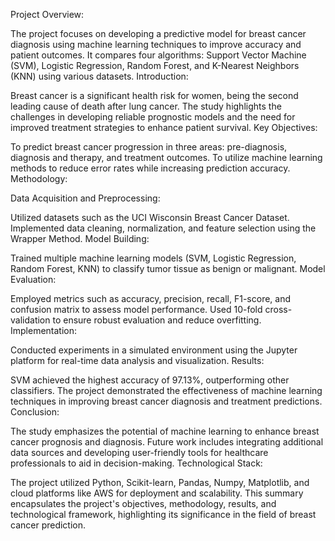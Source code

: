 Project Overview:

The project focuses on developing a predictive model for breast cancer diagnosis using machine learning techniques to improve accuracy and patient outcomes.
It compares four algorithms: Support Vector Machine (SVM), Logistic Regression, Random Forest, and K-Nearest Neighbors (KNN) using various datasets.
Introduction:

Breast cancer is a significant health risk for women, being the second leading cause of death after lung cancer.
The study highlights the challenges in developing reliable prognostic models and the need for improved treatment strategies to enhance patient survival.
Key Objectives:

To predict breast cancer progression in three areas: pre-diagnosis, diagnosis and therapy, and treatment outcomes.
To utilize machine learning methods to reduce error rates while increasing prediction accuracy.
Methodology:

Data Acquisition and Preprocessing:

Utilized datasets such as the UCI Wisconsin Breast Cancer Dataset.
Implemented data cleaning, normalization, and feature selection using the Wrapper Method.
Model Building:

Trained multiple machine learning models (SVM, Logistic Regression, Random Forest, KNN) to classify tumor tissue as benign or malignant.
Model Evaluation:

Employed metrics such as accuracy, precision, recall, F1-score, and confusion matrix to assess model performance.
Used 10-fold cross-validation to ensure robust evaluation and reduce overfitting.
Implementation:

Conducted experiments in a simulated environment using the Jupyter platform for real-time data analysis and visualization.
Results:

SVM achieved the highest accuracy of 97.13%, outperforming other classifiers.
The project demonstrated the effectiveness of machine learning techniques in improving breast cancer diagnosis and treatment predictions.
Conclusion:

The study emphasizes the potential of machine learning to enhance breast cancer prognosis and diagnosis.
Future work includes integrating additional data sources and developing user-friendly tools for healthcare professionals to aid in decision-making.
Technological Stack:

The project utilized Python, Scikit-learn, Pandas, Numpy, Matplotlib, and cloud platforms like AWS for deployment and scalability.
This summary encapsulates the project's objectives, methodology, results, and technological framework, highlighting its significance in the field of breast cancer prediction.
